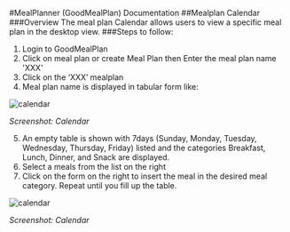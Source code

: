 #MealPlanner (GoodMealPlan) Documentation
##Mealplan Calendar
###Overview
The meal plan Calendar  allows users to view a specific meal plan in the desktop view.
###Steps to follow:
1.	Login to GoodMealPlan
2.	Click on meal plan or  create Meal Plan then Enter the meal plan name 'XXX' 
3.	Click on the ‘XXX’ mealplan 
4.	Meal plan name is displayed in tabular form like: 

 ![calendar](https://snipboard.io/eMlWHc.jpg) 
 
*Screenshot: Calendar*

5.	An empty table is shown with 7days (Sunday, Monday, Tuesday, Wednesday, Thursday, Friday) listed and the categories Breakfast, Lunch, Dinner, and Snack are displayed.
6.	Select a meals from the list on the right
7.	Click on the form on the right to insert the meal in the desired meal category. Repeat until you fill up the table. 
 

 ![calendar](https://snipboard.io/v0FJid.jpg) 
 
*Screenshot: Calendar*
